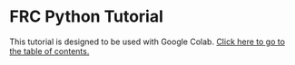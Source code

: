 # FRC Python Tutorial
This tutorial is designed to be used with Google Colab.
[Click here to go to the table of contents.](https://colab.research.google.com/github/irs1318dev/python2023/blob/main/output/toc.ipynb)